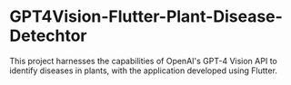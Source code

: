 # GPT4Vision-Flutter-Plant-Disease-Detechtor

This project harnesses the capabilities of OpenAI's GPT-4 Vision API to identify diseases in plants, with the application developed using Flutter.
